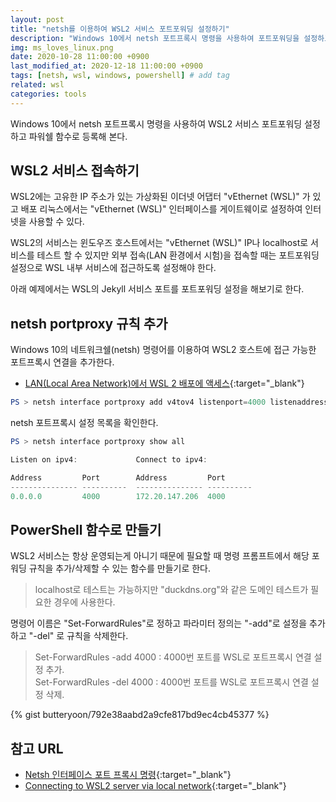 ```yaml
---
layout: post
title: "netsh를 이용하여 WSL2 서비스 포트포워딩 설정하기"
description: "Windows 10에서 netsh 포트프록시 명령을 사용하여 포트포워딩을 설정하고 파워쉘 함수로 등록한다."
img: ms_loves_linux.png
date: 2020-10-28 11:00:00 +0900
last_modified_at: 2020-12-18 11:00:00 +0900
tags: [netsh, wsl, windows, powershell] # add tag
related: wsl
categories: tools
---
```


Windows 10에서 netsh 포트프록시 명령을 사용하여 WSL2 서비스 포트포워딩 설정하고 파워쉘 함수로 등록해 본다. 
<!--more-->

## WSL2 서비스 접속하기 

WSL2에는 고유한 IP 주소가 있는 가상화된 이더넷 어댑터 "vEthernet (WSL)" 가 있고 배포 리눅스에서는 "vEthernet (WSL)" 인터페이스를 게이트웨이로 설정하여 인터넷을 사용할 수 있다.  

WSL2의 서비스는 윈도우즈 호스트에서는 "vEthernet (WSL)" IP나 localhost로 서비스를 테스트 할 수 있지만 외부 접속(LAN 환경에서 시험)을 접속할 때는 포트포워딩 설정으로 WSL 내부 서비스에 접근하도록 설정해야 한다. 

아래 예제에서는 WSL의 Jekyll 서비스 포트를 포트포워딩 설정을 해보기로 한다. 

## netsh portproxy 규칙 추가

Windows 10의 네트워크쉘(netsh) 명령어를 이용하여 WSL2 호스트에 접근 가능한 포트프록시 연결을 추가한다. 

- [LAN(Local Area Network)에서 WSL 2 배포에 액세스](https://docs.microsoft.com/ko-kr/windows/wsl/compare-versions?irgwc=1&OCID=AID2000142_aff_7593_1243925&tduid=%28ir__dxkjzbsd00kfqwo9kk0sohzxzm2xshpsg6fckkpf00%29%287593%29%281243925%29%28je6NUbpObpQ-1bcWZjxnlsXtmgYWlnwQSw%29%28%29&irclickid=_dxkjzbsd00kfqwo9kk0sohzxzm2xshpsg6fckkpf00#accessing-a-wsl-2-distribution-from-your-local-area-network-lan){:target="_blank"}

```powershell
PS > netsh interface portproxy add v4tov4 listenport=4000 listenaddress=0.0.0.0 connectport=4000 connectaddress=172.20.147.206
```

netsh 포트프록시 설정 목록을 확인한다. 

```powershell
PS > netsh interface portproxy show all

Listen on ipv4:             Connect to ipv4:

Address         Port        Address         Port
--------------- ----------  --------------- ----------
0.0.0.0         4000        172.20.147.206  4000
```

## PowerShell 함수로 만들기 

WSL2 서비스는 항상 운영되는게 아니기 때문에 필요할 때 명령 프롬프트에서 해당 포워딩 규칙을 추가/삭제할 수 있는 함수를 만들기로 한다. 

> localhost로 테스트는 가능하지만 "duckdns.org"와 같은 도메인 테스트가 필요한 경우에 사용한다. 

명령어 이름은 "Set-ForwardRules"로 정하고 파라미터 정의는 "-add"로 설정을 추가하고 "-del" 로 규칙을 삭제한다.  

> Set-ForwardRules -add 4000 : 4000번 포트를 WSL로 포트프록시 연결 설정 추가.  
> Set-ForwardRules -del 4000 : 4000번 포트를 WSL로 포트프록시 연결 설정 삭제.   


{% gist butteryoon/792e38aabd2a9cfe817bd9ec4cb45377 %} 


## 참고 URL
- [Netsh 인터페이스 포트 프록시 명령](https://docs.microsoft.com/ko-kr/windows-server/networking/technologies/netsh/netsh-interface-portproxy){:target="_blank"}
- [Connecting to WSL2 server via local network](https://stackoverflow.com/questions/61002681/connecting-to-wsl2-server-via-local-network){:target="_blank"}
